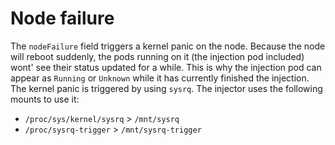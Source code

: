 # Node failure

The `nodeFailure` field triggers a kernel panic on the node. Because the node will reboot suddenly, the pods running on it (the injection pod included) wont' see their status updated for a while. This is why the injection pod can appear as `Running` or `Unknown` while it has currently finished the injection. The kernel panic is triggered by using `sysrq`. The injector uses the following mounts to use it:

* `/proc/sys/kernel/sysrq` > `/mnt/sysrq`
* `/proc/sysrq-trigger` > `/mnt/sysrq-trigger`
